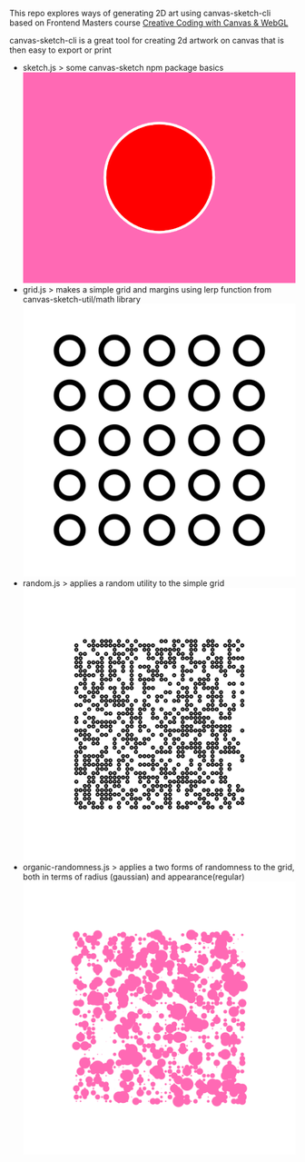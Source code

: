 This repo explores ways of generating 2D art using canvas-sketch-cli based on Frontend Masters course [Creative Coding with Canvas & WebGL](https://frontendmasters.com/courses/canvas-webgl/)

canvas-sketch-cli is a great tool for creating 2d artwork on canvas that is then easy to export or print

- sketch.js > some canvas-sketch npm package basics ![simple sketch](images/sketchjs.png)
- grid.js > makes a simple grid and margins using lerp function from canvas-sketch-util/math library ![simple grid](images/gridjs.png)
- random.js > applies a random utility to the simple grid ![simple random](images/randomjs.png)
- organic-randomness.js > applies a two forms of randomness to the grid, both in terms of radius (gaussian) and appearance(regular) ![simple random](images/organic-randomnessjs.png)
